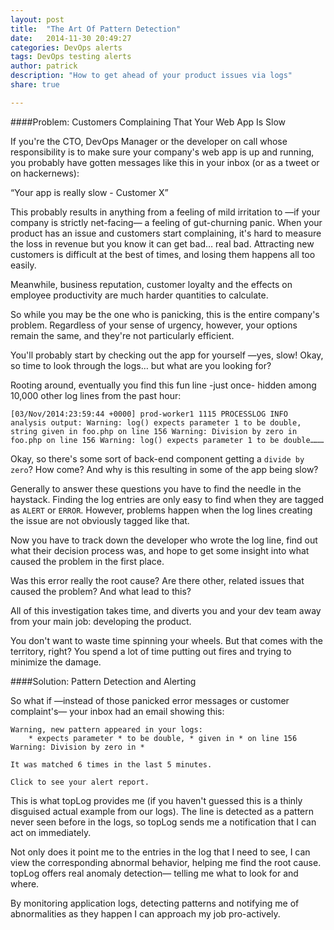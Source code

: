 ```yaml
---
layout: post
title:  "The Art Of Pattern Detection"
date:   2014-11-30 20:49:27
categories: DevOps alerts
tags: DevOps testing alerts
author: patrick
description: "How to get ahead of your product issues via logs"
share: true

---
```


####Problem: Customers Complaining That Your Web App Is Slow

If you're the CTO, DevOps Manager or the developer on call whose responsibility is to make sure your company's web app is up and running, you probably have gotten messages like this in your inbox (or as a tweet or on hackernews):

“Your app is really slow - Customer X”

This probably results in anything from a feeling of mild irritation to —if your company is strictly net-facing— a feeling of gut-churning panic. When your product has an issue and customers start complaining, it's hard to measure the loss in revenue but you know it can get bad… real bad. Attracting new customers is difficult at the best of times, and losing them happens all too easily.

Meanwhile, business reputation, customer loyalty and the effects on employee productivity are much harder quantities to calculate.

So while you may be the one who is panicking, this is the entire company's problem. Regardless of your sense of urgency, however, your options remain the same, and they're not particularly efficient.

You'll probably start by checking out the app for yourself —yes, slow! Okay, so time to look through the logs… but what are you looking for?

Rooting around, eventually you find this fun line -just once- hidden among 10,000 other log lines from the past hour:


`[03/Nov/2014:23:59:44 +0000] prod-worker1 1115 PROCESSLOG INFO analysis output: Warning: log() expects parameter 1 to be double, string given in foo.php on line 156 Warning: Division by zero in foo.php on line 156 Warning: log() expects parameter 1 to be double………`

Okay, so there's some sort of back-end component getting a `divide by zero`? How come? And why is this resulting in some of the app being slow?

Generally to answer these questions you have to find the needle in the haystack.  Finding the log entries are only easy to find when they are tagged as `ALERT` or `ERROR`. However, problems happen when the log lines creating the issue are not obviously tagged like that.

Now you have to track down the developer who wrote the log line, find out what their decision process was,  and hope to get some insight into what caused the problem in the first place. 

Was this error really the root cause? Are there other, related issues that caused the problem? And what lead to this? 

All of this investigation takes time, and diverts you and your dev team away from your main job: developing the product.

You don't want to waste time spinning your wheels. But that comes with the territory, right? You spend a lot of time putting out fires and trying to minimize the damage.


####Solution: Pattern Detection and Alerting

So what if —instead of those panicked error messages or customer complaint's— your inbox had an email showing this:

    Warning, new pattern appeared in your logs:
        * expects parameter * to be double, * given in * on line 156 Warning: Division by zero in *
    
    It was matched 6 times in the last 5 minutes.

    Click to see your alert report.

This is what topLog provides me (if you haven't guessed this is a thinly disguised actual example from our logs). The line is detected as a pattern never seen before in the logs, so topLog sends me a notification that I can act on immediately.

Not only does it point me to the entries in the log that I need to see, I can view the corresponding abnormal behavior, helping me find the root cause. topLog offers real anomaly detection— telling me what to look for and where.

By monitoring application logs, detecting patterns and notifying me of abnormalities as they happen I can approach my job pro-actively.



